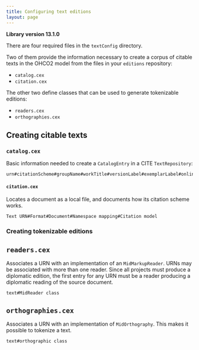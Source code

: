 ```yaml
---
title: Configuring text editions
layout: page
---
```


**Library version 13.1.0**

There are four required files in the `textConfig` directory.

Two of them provide the information necessary to create a corpus of citable texts in the OHCO2 model from the files in your `editions` repository:

- `catalog.cex`
- `citation.cex`

The other two define classes that can be used to generate tokenizable editions:

- `readers.cex`
- `orthographies.cex`

## Creating citable texts

### `catalog.cex`

Basic information needed to create a `CatalogEntry` in a CITE `TextRepository`:

    urn#citationScheme#groupName#workTitle#versionLabel#exemplarLabel#online#language

#### `citation.cex`


Locates a document as a local file, and documents how its citation scheme works.

    Text URN#Format#Document#Namespace mapping#Citation model


### Creating tokenizable editions

## `readers.cex`

Associates a URN with an implementation of an `MidMarkupReader`.  URNs may be associated with more than one reader.  Since all projects must produce a diplomatic edition, the first entry for any URN must be a reader producing a diplomatic reading of the source document.

    text#MidReader class

## `orthographies.cex`

Associates a URN with an implementation of `MidOrthography`.  This makes it possible to tokenize a text.

    text#orthographic class
